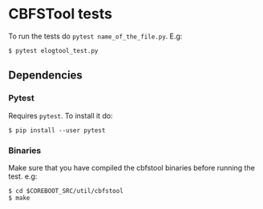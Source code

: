 # CBFSTool tests

To run the tests do `pytest name_of_the_file.py`. E.g:

```shell
$ pytest elogtool_test.py
```

## Dependencies

### Pytest

Requires `pytest`. To install it do:

```shell
$ pip install --user pytest
```

### Binaries

Make sure that you have compiled the cbfstool binaries before running the test. e.g:

```shell
$ cd $COREBOOT_SRC/util/cbfstool
$ make
```
